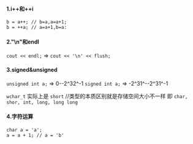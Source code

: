 #### 1.i++和++i
~~~
b = a++; // b=a,a=a+1;   
b = ++a; // a=a+1,b=a:
~~~

#### 2."\n"和endl
``cout << endl;``  => ``cout << '\n' << flush;``

#### 3.signed&unsigned
``unsigned int a;``  =>   0--2^32^-1
``signed int a;``    =>  -2^31^--2^31^-1

`wchar_t` 实际上是 `short`   //类型的本质区别就是存储空间大小不一样
即 ```char, shor, int, long, long long```
#### 4.字符运算
~~~
char a = 'a';
a = a + 1; // a = 'b'
~~~


